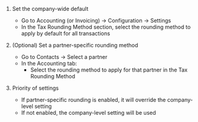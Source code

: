 1. Set the company-wide default
   - Go to Accounting (or Invoicing) → Configuration → Settings
   - In the Tax Rounding Method section, select the rounding method to apply by default for all transactions

2. (Optional) Set a partner-specific rounding method
   - Go to Contacts → Select a partner
   - In the Accounting tab:
     - Select the rounding method to apply for that partner in the Tax Rounding Method

3. Priority of settings
   - If partner-specific rounding is enabled, it will override the company-level setting
   - If not enabled, the company-level setting will be used
